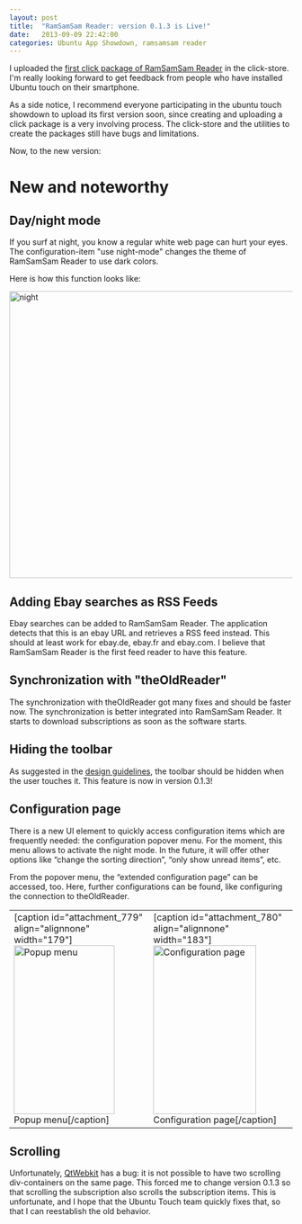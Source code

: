 ```yaml
---
layout: post
title:  "RamSamSam Reader: version 0.1.3 is Live!"
date:   2013-09-09 22:42:00
categories: Ubuntu App Showdown, ramsamsam reader
---
```


I uploaded the <a href="https://myapps.developer.ubuntu.com/dev/click-apps/43/">first click package of RamSamSam Reader</a> in the click-store. I'm really looking forward to get feedback from people who have installed Ubuntu touch on their smartphone.

As a side notice, I recommend everyone participating in the ubuntu touch showdown to upload its first version soon, since creating and uploading a click package is a very involving process. The click-store and the utilities to create the packages still have bugs and limitations.

Now, to the new version:
<h1>New and noteworthy</h1>
<h2>Day/night mode</h2>
If you surf at night, you know a regular white web page can hurt your eyes. The configuration-item "use night-mode" changes the theme of RamSamSam Reader to use dark colors.

Here is how this function looks like:

<a href="http://daniel-beck.org/wp-content/uploads/night.gif"><img class="alignnone size-full wp-image-773" alt="night" src="http://daniel-beck.org/wp-content/uploads/night.gif" width="800" height="510" /></a>

<h2>Adding Ebay searches as RSS Feeds</h2>
Ebay searches can be added to RamSamSam Reader. The application detects that this is an ebay URL and retrieves a RSS feed instead. This should at least work for ebay.de, ebay.fr and ebay.com. I believe that RamSamSam Reader is the first feed reader to have this feature.

<h2>Synchronization with "theOldReader"</h2>
The synchronization with theOldReader got many fixes and should be faster now. The synchronization is better integrated into RamSamSam Reader. It starts to download subscriptions as soon as the software starts.

<h2>Hiding the toolbar</h2>
As suggested in the <a href="http://design.ubuntu.com/apps/building-blocks/toolbar">design guidelines</a>, the toolbar should be hidden when the user touches it. This feature is now in version 0.1.3!

<h2>Configuration page</h2>
There is a new UI element to quickly access configuration items which are frequently needed: the configuration popover menu. For the moment, this menu allows to activate the night mode. In the future, it will offer other options like “change the sorting direction”, “only show unread items”, etc.

From the popover menu, the “extended configuration page” can be accessed, too. Here, further configurations can be found, like configuring the connection to theOldReader.

<table><tr><td>
[caption id="attachment_779" align="alignnone" width="179"]<a href="http://daniel-beck.org/wp-content/uploads/popupmenu.png"><img class="size-medium wp-image-779" alt="Popup menu" src="http://daniel-beck.org/wp-content/uploads/popupmenu-179x300.png" width="179" height="300" /></a> Popup menu[/caption]
</td><td>
[caption id="attachment_780" align="alignnone" width="183"]<a href="http://daniel-beck.org/wp-content/uploads/configurationmenu.png"><img class="size-medium wp-image-780" alt="Configuration page" src="http://daniel-beck.org/wp-content/uploads/configurationmenu-183x300.png" width="183" height="300" /></a> Configuration page[/caption]</td></table>

<h2>Scrolling</h2>
Unfortunately, <a href="https://bugs.launchpad.net/cordova-ubuntu/+bug/1222409">QtWebkit</a> has a bug: it is not possible to have two scrolling div-containers on the same page. This forced me to change version 0.1.3 so that scrolling the subscription also scrolls the subscription items. This is unfortunate, and I hope that the Ubuntu Touch team quickly fixes that, so that I can reestablish the old behavior.